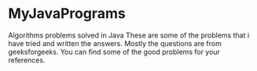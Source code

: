 # MyJavaPrograms
Algorithms problems solved in Java
These are some of the problems that i have tried and written the
answers. Mostly the questions are from geeksforgeeks. You can find some
of the good problems for your references.
